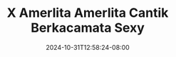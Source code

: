 --- 
title: "X Amerlita  Amerlita Cantik Berkacamata Sexy"
description: "  bokep X Amerlita  Amerlita Cantik Berkacamata Sexy yandek full vidio  "
date: 2024-10-31T12:58:24-08:00
file_code: "yzrv1a3qu94q"
draft: false
cover: "q7a547jvrjvkkuhf.jpg"
tags: ["Amerlita", "Amerlita", "Cantik", "Berkacamata", "Sexy", "bokep-indo", "bokep-viral", "bokep-ig"]
length: 3699
fld_id: "1483155"
foldername: "Amerlita 1"
categories: ["Amerlita 1"]
views: 0
---